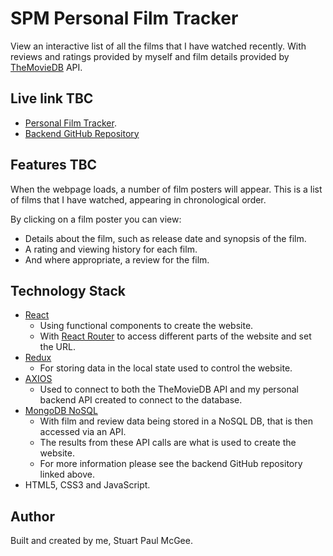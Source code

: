 # SPM Personal Film Tracker

View an interactive list of all the films that I have watched recently. With reviews and ratings provided by myself and film details provided by [TheMovieDB](https://www.themoviedb.org/) API.

## Live link TBC

- [Personal Film Tracker](https://trackmyfilms.co.uk/).
- [Backend GitHub Repository](https://github.com/StuPM/personal-film-tracker-backend)

## Features TBC

When the webpage loads, a number of film posters will appear. This is a list of films that I have watched, appearing in chronological order.

By clicking on a film poster you can view:

- Details about the film, such as release date and synopsis of the film.
- A rating and viewing history for each film.
- And where appropriate, a review for the film.

## Technology Stack

- [React](https://react.dev/)
  - Using functional components to create the website.
  - With [React Router](https://reactrouter.com/) to access different parts of the website and set the URL.
- [Redux](https://react-redux.js.org/)
  - For storing data in the local state used to control the website.
- [AXIOS](https://axios-http.com/)
  - Used to connect to both the TheMovieDB API and my personal backend API created to connect to the database.
- [MongoDB NoSQL](https://www.mongodb.com/)
  - With film and review data being stored in a NoSQL DB, that is then accessed via an API.
  - The results from these API calls are what is used to create the website.
  - For more information please see the backend GitHub repository linked above.
- HTML5, CSS3 and JavaScript.

## Author

Built and created by me, Stuart Paul McGee.
